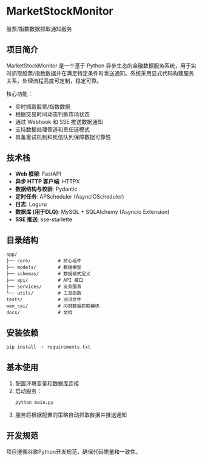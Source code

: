 # MarketStockMonitor

股票/指数数据抓取通知服务

## 项目简介

MarketStockMonitor 是一个基于 Python 异步生态的金融数据服务系统，用于实时抓取股票/指数数据并在满足特定条件时发送通知。系统采用显式代码构建服务关系，处理流程高度可定制，稳定可靠。

核心功能：
- 实时抓取股票/指数数据
- 根据交易时间动态判断市场状态
- 通过 Webhook 和 SSE 推送数据通知
- 支持数据处理管道和责任链模式
- 具备重试机制和死信队列保障数据可靠性

## 技术栈

- **Web 框架**: FastAPI
- **异步 HTTP 客户端**: HTTPX
- **数据结构与校验**: Pydantic
- **定时任务**: APScheduler (AsyncIOScheduler)
- **日志**: Loguru
- **数据库 (用于DLQ)**: MySQL + SQLAlchemy (Asyncio Extension)
- **SSE 推送**: sse-starlette

## 目录结构

```
app/
├── core/          # 核心组件
├── models/        # 数据模型
├── schemas/       # 数据模式定义
├── api/           # API 接口
├── services/      # 业务服务
└── utils/         # 工具函数
tests/             # 测试文件
wen_cai/           # 问财数据抓取模块
docs/              # 文档
```

## 安装依赖

```bash
pip install -r requirements.txt
```

## 基本使用

1. 配置环境变量和数据库连接
2. 启动服务：
   ```bash
   python main.py
   ```
3. 服务将根据配置的策略自动抓取数据并推送通知

## 开发规范

项目遵循谷歌Python开发规范，确保代码质量和一致性。